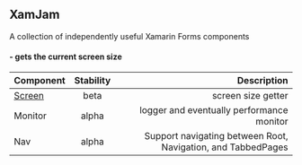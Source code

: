 ## XamJam
A collection of independently useful Xamarin Forms components

####  - gets the current screen size

| Component     | Stability				| Description            |
| ------------- |:---------------------:| ----------------------:|
| [Screen](https://github.com/jasonCodesAway/XamJam/tree/master/XamJam.Screen)        | beta					| screen size getter	 |
| Monitor		| alpha				    | logger and eventually performance monitor |
| Nav			| alpha					| Support navigating between Root, Navigation, and TabbedPages |